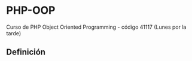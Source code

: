 # PHP-OOP
Curso de PHP Object Oriented Programming - código 41117 
(Lunes por la tarde)

## Definición 

